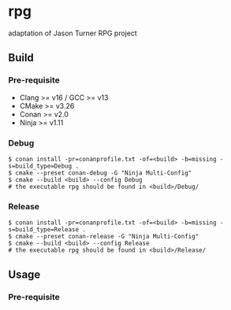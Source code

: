 # rpg

adaptation of Jason Turner RPG project

## Build

### Pre-requisite
- Clang >= v16 / GCC >= v13
- CMake >= v3.26
- Conan >= v2.0
- Ninja >= v1.11

### Debug
```
$ conan install -pr=conanprofile.txt -of=<build> -b=missing -s=build_type=Debug .
$ cmake --preset conan-debug -G "Ninja Multi-Config"
$ cmake --build <build> --config Debug
# the executable rpg should be found in <build>/Debug/
```

### Release
```
$ conan install -pr=conanprofile.txt -of=<build> -b=missing -s=build_type=Release .
$ cmake --preset conan-release -G "Ninja Multi-Config"
$ cmake --build <build> --config Release
# the executable rpg should be found in <build>/Release/
```

## Usage

### Pre-requisite
